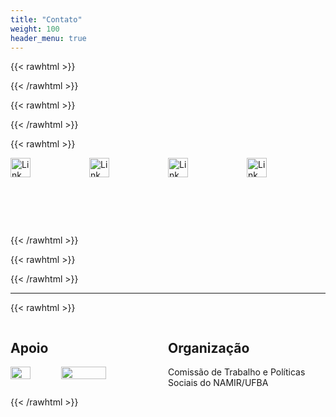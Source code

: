 ```yaml
---
title: "Contato"
weight: 100
header_menu: true
---
```


{{< rawhtml >}}
<p style="clear: both"></p>
{{< /rawhtml >}}

{{< rawhtml >}}
<p style="clear: both"></p>
{{< /rawhtml >}}


{{< rawhtml >}}
<div style="display: flex; flex-direction: flex-end;  ">
    <a href="mailto:namirufba@ufba.br" target="_blank" style="width: 75%; margin: 0px;"><img src="/icones/email.png" alt="Link para email" width="50%"></a>
    <a href="https://www.facebook.com/namirufba" target="_blank" style="width:75%; margin: 0px;"><img src="/icones/facebook.png" alt="Link para facebook" width="50%"></a>
    <a href="https://www.instagram.com/namirufba" target="_blank" style="width:75%; margin: 0px;"><img src="/icones/instagram.png" alt="Link para instagram" width="50%"></a>
    <a href="http://bit.ly/NAMIRUFBA" target="_blank" style="width:75%; margin: 0px;"><img src="/icones/youtube.png" alt="Link para youtube" width="50%"></a>
</div>
{{< /rawhtml >}}


{{< rawhtml >}}
<p style="clear: both"></p>
{{< /rawhtml >}}

----


{{< rawhtml >}}
<div style="display: flex; justify-content: space-between;">
    <div style="width: 40%">
        <h2>Apoio</h2>
        <div style="display: flex; justify-content: space-between;">
        <img src="/logo/namir.jpg" width="40%" style="">
        <img src="/logo/ufba.png" width="60%" style="">
        </div>
    </div>
    <div style="width: 50%;">
        <h2>Organização</h2>
        <p>Comissão de Trabalho e Políticas Sociais do NAMIR/UFBA</p>
    </div>
</div>
{{< /rawhtml >}}